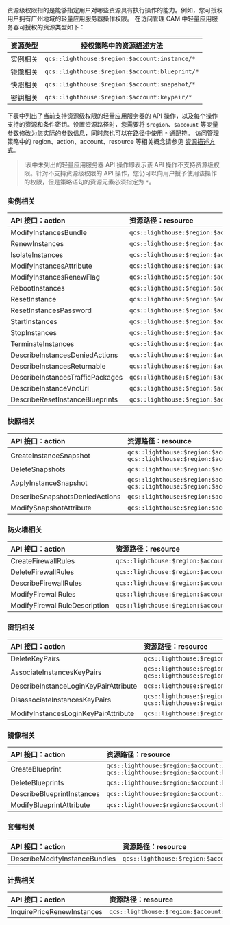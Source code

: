 资源级权限指的是能够指定用户对哪些资源具有执行操作的能力。例如，您可授权用户拥有广州地域的轻量应用服务器操作权限。
在访问管理 CAM 中轻量应用服务器可授权的资源类型如下：
<table>
<thead>
<tr>
<th align="left">资源类型</th>
<th>授权策略中的资源描述方法</th>
</tr>
</thead>
<tbody><tr>
<td align="left">实例相关</td>
<td><code>qcs::lighthouse:$region:$account:instance/*</code></td>
</tr>
<tr>
<td align="left">镜像相关</td>
<td><code>qcs::lighthouse:$region:$account:blueprint/*</code></td>
</tr>
<tr>
<td align="left">快照相关</td>
<td><code>qcs::lighthouse:$region:$account:snapshot/*</code></td>
</tr>
<tr>
<td align="left">密钥相关</td>
<td><code>qcs::lighthouse:$region:$account:keypair/*</code></td>
</tr>
</tbody></table>

下表中列出了当前支持资源级权限的轻量应用服务器的 API 操作，以及每个操作支持的资源和条件密钥。设置资源路径时，您需要将 `$region`、`$account` 等变量参数修改为您实际的参数信息，同时您也可以在路径中使用 `*` 通配符。
访问管理策略中的 region、action、account、resource 等相关概念请参见 [资源描述方式](https://intl.cloud.tencent.com/document/product/598/10606)。
>!表中未列出的轻量应用服务器 API 操作即表示该 API 操作不支持资源级权限。针对不支持资源级权限的 API 操作，您仍可以向用户授予使用该操作的权限，但是策略语句的资源元素必须指定为 `*`。
>

### 实例相关
<table>
<thead>
<tr>
<th align="left" width="40%">API 接口：action</th>
<th align="left">资源路径：resource</th>
</tr>
</thead>
<tbody>
<tr>
<td align="left">ModifyInstancesBundle</td>
<td align="left"><code>qcs::lighthouse:$region:$account:instance/$instanceId</code></td>
</tr>
<tr>
<td align="left">RenewInstances</td>
<td align="left"><code>qcs::lighthouse:$region:$account:instance/$instanceId</code></td>
</tr>
<tr>
<td align="left">IsolateInstances</td>
<td align="left"><code>qcs::lighthouse:$region:$account:instance/$instanceId</code></td>
</tr>
<tr>
<td align="left">ModifyInstancesAttribute</td>
<td align="left"><code>qcs::lighthouse:$region:$account:instance/$instanceId</code></td>
</tr>
<tr>
<td align="left">ModifyInstancesRenewFlag</td>
<td align="left"><code>qcs::lighthouse:$region:$account:instance/$instanceId</code></td>
</tr>
<tr>
<td align="left">RebootInstances</td>
<td align="left"><code>qcs::lighthouse:$region:$account:instance/$instanceId</code></td>
</tr>
<tr>
<td align="left">ResetInstance</td>
<td align="left"><code>qcs::lighthouse:$region:$account:instance/$instanceId</code></td>
</tr>
<tr>
<td align="left">ResetInstancesPassword</td>
<td align="left"><code>qcs::lighthouse:$region:$account:instance/$instanceId</code></td>
</tr>
<tr>
<td align="left">StartInstances</td>
<td align="left"><code>qcs::lighthouse:$region:$account:instance/$instanceId</code></td>
</tr>
<tr>
<td align="left">StopInstances</td>
<td align="left"><code>qcs::lighthouse:$region:$account:instance/$instanceId</code></td>
</tr>
<tr>
<td align="left">TerminateInstances</td>
<td align="left"><code>qcs::lighthouse:$region:$account:instance/$instanceId</code></td>
</tr>
<tr>
<td align="left">DescribeInstancesDeniedActions</td>
<td align="left"><code>qcs::lighthouse:$region:$account:instance/$instanceId</code></td>
</tr>
<tr>
<td align="left">DescribeInstancesReturnable</td>
<td align="left"><code>qcs::lighthouse:$region:$account:instance/$instanceId</code></td>
</tr>
<tr>
<td align="left">DescribeInstancesTrafficPackages</td>
<td align="left"><code>qcs::lighthouse:$region:$account:instance/$instanceId</code></td>
</tr>
<tr>
<td align="left">DescribeInstanceVncUrl</td>
<td align="left"><code>qcs::lighthouse:$region:$account:instance/$instanceId</code></td>
</tr>
<tr>
<td align="left">DescribeResetInstanceBlueprints</td>
<td align="left"><code>qcs::lighthouse:$region:$account:instance/$instanceId</code></td>
</tr>
</tbody></table>

### 快照相关
<table>
<thead>
<tr>
<th align="left" width="40%">API 接口：action</th>
<th align="left">资源路径：resource</th>
</tr>
</thead>
<tbody><tr>
<td align="left">CreateInstanceSnapshot</td>
<td align="left"><code>qcs::lighthouse:$region:$account:instance/$instanceId</code><br>
<code>qcs::lighthouse:$region:$account:snapshot/*</code></td>
</tr>
<tr>
<td align="left">DeleteSnapshots</td>
<td align="left"><code>qcs::lighthouse:$region:$account:snapshot/$snapshotId</code></td>
</tr>
<tr>
<td align="left">ApplyInstanceSnapshot</td>
<td align="left"><code>qcs::lighthouse:$region:$account:instance/$instanceId</code><br>
<code>qcs::lighthouse:$region:$account:snapshot/$snapshotId</code></td>
</tr>
<tr>
<td align="left">DescribeSnapshotsDeniedActions</td>
<td align="left"><code>qcs::lighthouse:$region:$account:snapshot/$snapshotId</code></td>
</tr>
<tr>
<td align="left">ModifySnapshotAttribute</td>
<td align="left"><code>qcs::lighthouse:$region:$account:snapshot/$snapshotId</code></td>
</tr>
</tbody></table>

### 防火墙相关
<table>
<thead>
<tr>
<th align="left" width="40%">API 接口：action</th>
<th align="left">资源路径：resource</th>
</tr>
</thead>
<tbody><tr>
<td align="left">CreateFirewallRules</td>
<td align="left"><code>qcs::lighthouse:$region:$account:instance/$instanceId</code></td>
</tr>
<tr>
<td align="left">DeleteFirewallRules</td>
<td align="left"><code>qcs::lighthouse:$region:$account:instance/$instanceId</code></td>
</tr>
<tr>
<td align="left">DescribeFirewallRules</td>
<td align="left"><code>qcs::lighthouse:$region:$account:instance/$instanceId</code></td>
</tr>
<tr>
<td align="left">ModifyFirewallRules</td>
<td align="left"><code>qcs::lighthouse:$region:$account:instance/$instanceId</code></td>
</tr>
<tr>
<td align="left">ModifyFirewallRuleDescription</td>
<td align="left"><code>qcs::lighthouse:$region:$account:instance/$instanceId</code></td>
</tr>
</tbody></table>


### 密钥相关
<table>
<thead>
<tr>
<th align="left" width="40%">API 接口：action</th>
<th align="left">资源路径：resource</th>
</tr>
</thead>
<tbody>
<tr>
<td align="left">DeleteKeyPairs</td>
<td align="left"><code>qcs::lighthouse:$region:$account:keypair/$keypairId</code></td>
</tr>
<tr>
<td align="left">AssociateInstancesKeyPairs</td>
<td align="left"><code>qcs::lighthouse:$region:$account:instance/$instanceId</code><br>
<code>qcs::lighthouse:$region:$account:keypair/$keypairId</code></td>
</tr>
<tr>
<td align="left">DescribeInstanceLoginKeyPairAttribute</td>
<td align="left"><code>qcs::lighthouse:$region:$account:instance/$instanceId</code></td>
</tr>
<tr>
<td align="left">DisassociateInstancesKeyPairs</td>
<td align="left"><code>qcs::lighthouse:$region:$account:instance/$instanceId</code><br>
<code>qcs::lighthouse:$region:$account:keypair/$keypairId</code></td>
</tr>
<tr>
<td align="left">ModifyInstancesLoginKeyPairAttribute</td>
<td align="left"><code>qcs::lighthouse:$region:$account:instance/$instanceId</code></td>
</tr>
</tbody></table>

### 镜像相关
<table>
<thead>
<tr>
<th align="left" width="40%">API 接口：action</th>
<th align="left">资源路径：resource</th>
</tr>
</thead>
<tbody><tr>
<td align="left">CreateBlueprint</td>
<td align="left"><code>qcs::lighthouse:$region:$account:instance/$instanceId</code><br>
<code>qcs::lighthouse:$region:$account:blueprint/*</code></td>
</tr>
<tr>
<td align="left">DeleteBlueprints</td>
<td align="left"><code>qcs::lighthouse:$region:$account:blueprint/$blueprintId</code></td>
</tr>
<tr>
<td align="left">DescribeBlueprintInstances</td>
<td align="left"><code>qcs::lighthouse:$region:$account:instance/$instanceId</code></td>
</tr>
<tr>
<td align="left">ModifyBlueprintAttribute</td>
<td align="left"><code>qcs::lighthouse:$region:$account:blueprint/$blueprintId</code></td>
</tr>
</tbody></table>

### 套餐相关
<table>
<thead>
<tr>
<th align="left" width="40%">API 接口：action</th>
<th align="left">资源路径：resource</th>
</tr>
</thead>
<tbody><tr>
<td align="left">DescribeModifyInstanceBundles</td>
<td align="left"><code>qcs::lighthouse:$region:$account:instance/$instanceId</code></td>
</tr>
</tbody></table>

### 计费相关
<table>
<thead>
<tr>
<th align="left" width="40%">API 接口：action</th>
<th align="left">资源路径：resource</th>
</tr>
</thead>
<tbody>
<tr>
<td align="left">InquirePriceRenewInstances</td>
<td align="left"><code>qcs::lighthouse:$region:$account:instance/$instanceId</code></td>
</tr>
</tbody></table>

